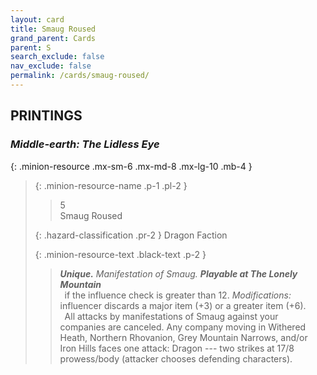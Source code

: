 ```yaml
---
layout: card
title: Smaug Roused
grand_parent: Cards
parent: S
search_exclude: false
nav_exclude: false
permalink: /cards/smaug-roused/
---
```


## PRINTINGS


### _Middle-earth: The Lidless Eye_

{: .minion-resource .mx-sm-6 .mx-md-8 .mx-lg-10 .mb-4 }
> {: .minion-resource-name .p-1 .pl-2 }
> > <div class="hazard-mp">5</div>
> > <div class="card-name">Smaug Roused</div>
>
> {: .hazard-classification .pr-2 }
> Dragon Faction
>
> {: .minion-resource-text .black-text .p-2 }
> > _**Unique.**_ _Manifestation of Smaug._ ***Playable at The Lonely Mountain*** <br>&ensp;if the influence check is greater than 12. _Modifications:_ influencer discards a major item (+3) or a greater item (+6). <br>&ensp;All attacks by manifestations of Smaug against your companies are canceled. Any company moving in Withered Heath, Northern Rhovanion, Grey Mountain Narrows, and/or Iron Hills faces one attack: Dragon --- two strikes at 17/8 prowess/body (attacker chooses defending characters). 
> 
